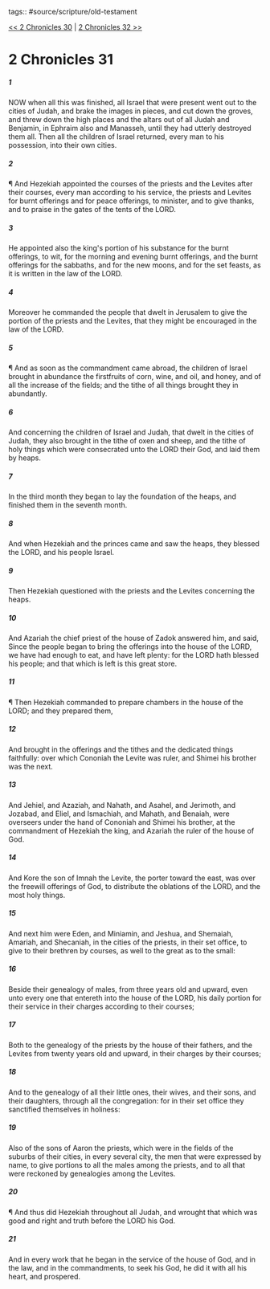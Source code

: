 tags:: #source/scripture/old-testament

[<< 2 Chronicles 30](/Old_Testament/14_2_Chronicles/2_Chronicles_30.md) | [2 Chronicles 32 >>](/Old_Testament/14_2_Chronicles/2_Chronicles_32.md)

# 2 Chronicles 31

##### 1

NOW when all this was finished, all Israel that were present went out to the cities of Judah, and brake the images in pieces, and cut down the groves, and threw down the high places and the altars out of all Judah and Benjamin, in Ephraim also and Manasseh, until they had utterly destroyed them all. Then all the children of Israel returned, every man to his possession, into their own cities.

##### 2

¶ And Hezekiah appointed the courses of the priests and the Levites after their courses, every man according to his service, the priests and Levites for burnt offerings and for peace offerings, to minister, and to give thanks, and to praise in the gates of the tents of the LORD.

##### 3

He appointed also the king's portion of his substance for the burnt offerings, to wit, for the morning and evening burnt offerings, and the burnt offerings for the sabbaths, and for the new moons, and for the set feasts, as it is written in the law of the LORD.

##### 4

Moreover he commanded the people that dwelt in Jerusalem to give the portion of the priests and the Levites, that they might be encouraged in the law of the LORD.

##### 5

¶ And as soon as the commandment came abroad, the children of Israel brought in abundance the firstfruits of corn, wine, and oil, and honey, and of all the increase of the fields; and the tithe of all things brought they in abundantly.

##### 6

And concerning the children of Israel and Judah, that dwelt in the cities of Judah, they also brought in the tithe of oxen and sheep, and the tithe of holy things which were consecrated unto the LORD their God, and laid them by heaps.

##### 7

In the third month they began to lay the foundation of the heaps, and finished them in the seventh month.

##### 8

And when Hezekiah and the princes came and saw the heaps, they blessed the LORD, and his people Israel.

##### 9

Then Hezekiah questioned with the priests and the Levites concerning the heaps.

##### 10

And Azariah the chief priest of the house of Zadok answered him, and said, Since the people began to bring the offerings into the house of the LORD, we have had enough to eat, and have left plenty: for the LORD hath blessed his people; and that which is left is this great store.

##### 11

¶ Then Hezekiah commanded to prepare chambers in the house of the LORD; and they prepared them,

##### 12

And brought in the offerings and the tithes and the dedicated things faithfully: over which Cononiah the Levite was ruler, and Shimei his brother was the next.

##### 13

And Jehiel, and Azaziah, and Nahath, and Asahel, and Jerimoth, and Jozabad, and Eliel, and Ismachiah, and Mahath, and Benaiah, were overseers under the hand of Cononiah and Shimei his brother, at the commandment of Hezekiah the king, and Azariah the ruler of the house of God.

##### 14

And Kore the son of Imnah the Levite, the porter toward the east, was over the freewill offerings of God, to distribute the oblations of the LORD, and the most holy things.

##### 15

And next him were Eden, and Miniamin, and Jeshua, and Shemaiah, Amariah, and Shecaniah, in the cities of the priests, in their set office, to give to their brethren by courses, as well to the great as to the small:

##### 16

Beside their genealogy of males, from three years old and upward, even unto every one that entereth into the house of the LORD, his daily portion for their service in their charges according to their courses;

##### 17

Both to the genealogy of the priests by the house of their fathers, and the Levites from twenty years old and upward, in their charges by their courses;

##### 18

And to the genealogy of all their little ones, their wives, and their sons, and their daughters, through all the congregation: for in their set office they sanctified themselves in holiness:

##### 19

Also of the sons of Aaron the priests, which were in the fields of the suburbs of their cities, in every several city, the men that were expressed by name, to give portions to all the males among the priests, and to all that were reckoned by genealogies among the Levites.

##### 20

¶ And thus did Hezekiah throughout all Judah, and wrought that which was good and right and truth before the LORD his God.

##### 21

And in every work that he began in the service of the house of God, and in the law, and in the commandments, to seek his God, he did it with all his heart, and prospered.
